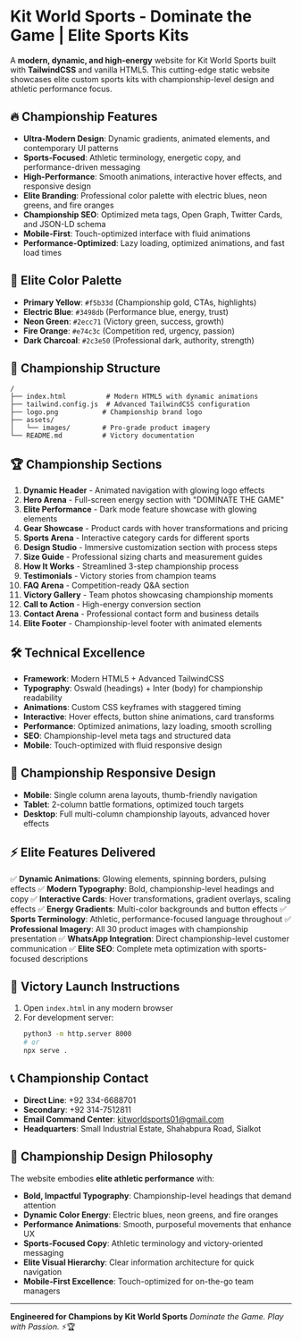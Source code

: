 # Kit World Sports - Dominate the Game | Elite Sports Kits

A **modern, dynamic, and high-energy** website for Kit World Sports built with **TailwindCSS** and vanilla HTML5. This cutting-edge static website showcases elite custom sports kits with championship-level design and athletic performance focus.

## 🔥 Championship Features

- **Ultra-Modern Design**: Dynamic gradients, animated elements, and contemporary UI patterns
- **Sports-Focused**: Athletic terminology, energetic copy, and performance-driven messaging
- **High-Performance**: Smooth animations, interactive hover effects, and responsive design
- **Elite Branding**: Professional color palette with electric blues, neon greens, and fire oranges
- **Championship SEO**: Optimized meta tags, Open Graph, Twitter Cards, and JSON-LD schema
- **Mobile-First**: Touch-optimized interface with fluid animations
- **Performance-Optimized**: Lazy loading, optimized animations, and fast load times

## 🎨 Elite Color Palette

- **Primary Yellow**: `#f5b33d` (Championship gold, CTAs, highlights)
- **Electric Blue**: `#3498db` (Performance blue, energy, trust)
- **Neon Green**: `#2ecc71` (Victory green, success, growth)
- **Fire Orange**: `#e74c3c` (Competition red, urgency, passion)
- **Dark Charcoal**: `#2c3e50` (Professional dark, authority, strength)

## 📁 Championship Structure

```
/
├── index.html          # Modern HTML5 with dynamic animations
├── tailwind.config.js  # Advanced TailwindCSS configuration
├── logo.png           # Championship brand logo
├── assets/
│   └── images/        # Pro-grade product imagery
└── README.md          # Victory documentation
```

## 🏆 Championship Sections

1. **Dynamic Header** - Animated navigation with glowing logo effects
2. **Hero Arena** - Full-screen energy section with "DOMINATE THE GAME"
3. **Elite Performance** - Dark mode feature showcase with glowing elements
4. **Gear Showcase** - Product cards with hover transformations and pricing
5. **Sports Arena** - Interactive category cards for different sports
6. **Design Studio** - Immersive customization section with process steps
7. **Size Guide** - Professional sizing charts and measurement guides
8. **How It Works** - Streamlined 3-step championship process
9. **Testimonials** - Victory stories from champion teams
10. **FAQ Arena** - Competition-ready Q&A section
11. **Victory Gallery** - Team photos showcasing championship moments
12. **Call to Action** - High-energy conversion section
13. **Contact Arena** - Professional contact form and business details
14. **Elite Footer** - Championship-level footer with animated elements

## 🛠️ Technical Excellence

- **Framework**: Modern HTML5 + Advanced TailwindCSS
- **Typography**: Oswald (headings) + Inter (body) for championship readability
- **Animations**: Custom CSS keyframes with staggered timing
- **Interactive**: Hover effects, button shine animations, card transforms
- **Performance**: Optimized animations, lazy loading, smooth scrolling
- **SEO**: Championship-level meta tags and structured data
- **Mobile**: Touch-optimized with fluid responsive design

## 📱 Championship Responsive Design

- **Mobile**: Single column arena layouts, thumb-friendly navigation
- **Tablet**: 2-column battle formations, optimized touch targets
- **Desktop**: Full multi-column championship layouts, advanced hover effects

## ⚡ Elite Features Delivered

✅ **Dynamic Animations**: Glowing elements, spinning borders, pulsing effects
✅ **Modern Typography**: Bold, championship-level headings and copy
✅ **Interactive Cards**: Hover transformations, gradient overlays, scaling effects
✅ **Energy Gradients**: Multi-color backgrounds and button effects
✅ **Sports Terminology**: Athletic, performance-focused language throughout
✅ **Professional Imagery**: All 30 product images with championship presentation
✅ **WhatsApp Integration**: Direct championship-level customer communication
✅ **Elite SEO**: Complete meta optimization with sports-focused descriptions

## 🚀 Victory Launch Instructions

1. Open `index.html` in any modern browser
2. For development server:
   ```bash
   python3 -m http.server 8000
   # or
   npx serve .
   ```

## 📞 Championship Contact

- **Direct Line**: +92 334-6688701
- **Secondary**: +92 314-7512811
- **Email Command Center**: kitworldsports01@gmail.com
- **Headquarters**: Small Industrial Estate, Shahabpura Road, Sialkot

## 🎯 Championship Design Philosophy

The website embodies **elite athletic performance** with:

- **Bold, Impactful Typography**: Championship-level headings that demand attention
- **Dynamic Color Energy**: Electric blues, neon greens, and fire oranges
- **Performance Animations**: Smooth, purposeful movements that enhance UX
- **Sports-Focused Copy**: Athletic terminology and victory-oriented messaging
- **Elite Visual Hierarchy**: Clear information architecture for quick navigation
- **Mobile-First Excellence**: Touch-optimized for on-the-go team managers

---

**Engineered for Champions by Kit World Sports**
_Dominate the Game. Play with Passion._ ⚡🏆
